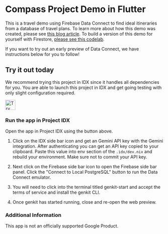 # Compass Project Demo in Flutter

This is a travel demo using Firebase Data Connect to find ideal itineraries from
a database of travel plans. To learn more about how this demo was created,
please see [this blog article](https://developers.googleblog.com/en/how-firebase-genkit-helped-add-ai-to-our-compass-app/).
To build a version of this demo for yourself with Firestore, [please see this
codelab](https://firebase.google.com/codelabs/ai-genkit-rag).

If you want to try out an early preview of Data Connect, we have instructions
below for you to follow!

## Try it out today

We recommend trying this project in IDX since it handles all dependencies for you. You are able to launch this project in IDX and get going testing with only slight configuration required.

<a href="https://idx.google.com/import?url=https%3A%2F%2Fgithub.com%2Falexastrum%2Fcompass-ai-travel-planning-sample-flutter">
  <picture>
    <source
      media="(prefers-color-scheme: dark)"
      srcset="https://cdn.idx.dev/btn/try_dark_32.svg">
    <source
      media="(prefers-color-scheme: light)"
      srcset="https://cdn.idx.dev/btn/try_light_32.svg">
    <img
      height="32"
      alt="Try in IDX"
      src="https://cdn.idx.dev/btn/try_purple_32.svg">
  </picture>
</a>

### Run the app in Project IDX

Open the app in Project IDX using the button above.

1. Click on the IDX side bar icon and get an Gemini API key with the Gemini integration. After authenticating you can get an API key copied to your clipboard. Paste this value into env section of the `.idx/dev.nix` and rebuild your environment. Make sure not to commit your API key.

1. Next click on the Firebase side bar icon to open the Firebase side bar panel. Click the "Connect to Local PostgreSQL" button to run the Data Connect emulator.

1. You will need to click into the terminal titled genkit-start and accept the terms of service and install the genkit CLI.

1. Once genkit has started running, close and re-open the web preview.

### Additional Information

This app is not an officially supported Google Product.
